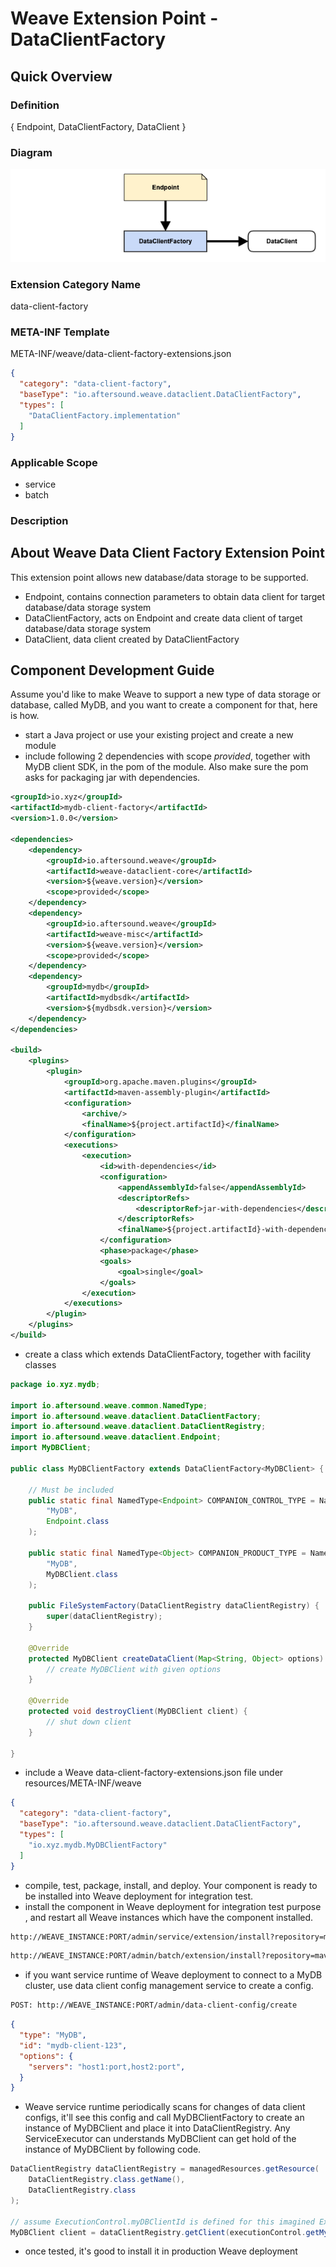 # Weave Extension Point - DataClientFactory

## Quick Overview

### Definition

{ Endpoint, DataClientFactory, DataClient }

### Diagram

![](diagrams/WEAVE-EXTENSION-POINT-DATA-CLIENT-FACTORY.png)

### Extension Category Name

data-client-factory

### META-INF Template

META-INF/weave/data-client-factory-extensions.json

```json
{
  "category": "data-client-factory",
  "baseType": "io.aftersound.weave.dataclient.DataClientFactory",
  "types": [
    "DataClientFactory.implementation"
  ]
}
```

### Applicable Scope

- service
- batch

### Description

## About Weave Data Client Factory Extension Point

This extension point allows new database/data storage to be supported. 

- Endpoint, contains connection parameters to obtain data client for target database/data storage system
- DataClientFactory, acts on Endpoint and create data client of target database/data storage system
- DataClient, data client created by DataClientFactory

## Component Development Guide

Assume you'd like to make Weave to support a new type of data storage or database, called MyDB, and you want to create 
a component for that, here is how.

- start a Java project or use your existing project and create a new module
- include following 2 dependencies with scope *provided*, together with MyDB client SDK, in the pom of the module. Also 
make sure the pom asks for packaging jar with dependencies.

```xml
<groupId>io.xyz</groupId>
<artifactId>mydb-client-factory</artifactId>
<version>1.0.0</version>

<dependencies>
    <dependency>
        <groupId>io.aftersound.weave</groupId>
        <artifactId>weave-dataclient-core</artifactId>
        <version>${weave.version}</version>
        <scope>provided</scope>
    </dependency>
    <dependency>
        <groupId>io.aftersound.weave</groupId>
        <artifactId>weave-misc</artifactId>
        <version>${weave.version}</version>
        <scope>provided</scope>
    </dependency>
    <dependency>
        <groupId>mydb</groupId>
        <artifactId>mydbsdk</artifactId>
        <version>${mydbsdk.version}</version>
    </dependency>
</dependencies>

<build>
    <plugins>
        <plugin>
            <groupId>org.apache.maven.plugins</groupId>
            <artifactId>maven-assembly-plugin</artifactId>
            <configuration>
                <archive/>
                <finalName>${project.artifactId}</finalName>
            </configuration>
            <executions>
                <execution>
                    <id>with-dependencies</id>
                    <configuration>
                        <appendAssemblyId>false</appendAssemblyId>
                        <descriptorRefs>
                            <descriptorRef>jar-with-dependencies</descriptorRef>
                        </descriptorRefs>
                        <finalName>${project.artifactId}-with-dependencies-${project.version}</finalName>
                    </configuration>
                    <phase>package</phase>
                    <goals>
                        <goal>single</goal>
                    </goals>
                </execution>
            </executions>
        </plugin>
    </plugins>
</build>
```

- create a class which extends DataClientFactory, together with facility classes

```java
package io.xyz.mydb;

import io.aftersound.weave.common.NamedType;
import io.aftersound.weave.dataclient.DataClientFactory;
import io.aftersound.weave.dataclient.DataClientRegistry;
import io.aftersound.weave.dataclient.Endpoint;
import MyDBClient;

public class MyDBClientFactory extends DataClientFactory<MyDBClient> {
    
    // Must be included
    public static final NamedType<Endpoint> COMPANION_CONTROL_TYPE = NamedType.of(
        "MyDB",
        Endpoint.class
    );
    
    public static final NamedType<Object> COMPANION_PRODUCT_TYPE = NamedType.of(
        "MyDB", 
        MyDBClient.class
    );
    
    public FileSystemFactory(DataClientRegistry dataClientRegistry) {
        super(dataClientRegistry);
    }
    
    @Override
    protected MyDBClient createDataClient(Map<String, Object> options) {
        // create MyDBClient with given options
    }
    
    @Override
    protected void destroyClient(MyDBClient client) {
        // shut down client
    }
    
}
```

- include a Weave data-client-factory-extensions.json file under resources/META-INF/weave

```json
{
  "category": "data-client-factory",
  "baseType": "io.aftersound.weave.dataclient.DataClientFactory",
  "types": [
    "io.xyz.mydb.MyDBClientFactory"
  ]
}

```
- compile, test, package, install, and deploy. Your component is ready to be installed into Weave deployment for 
integration test.
- install the component in Weave deployment for integration test purpose , and restart all Weave instances which have 
the component installed.

```html
http://WEAVE_INSTANCE:PORT/admin/service/extension/install?repository=maven://MAVEN_REPOSITORY_URL&groupId=io.xyz&artifactId=mydb-client-factory&version=1.0.0
```

```html
http://WEAVE_INSTANCE:PORT/admin/batch/extension/install?repository=maven://MAVEN_REPOSITORY_URL&groupId=io.xyz&artifactId=mydb-client-factory&version=1.0.0
```

- if you want service runtime of Weave deployment to connect to a MyDB cluster, use data client config management service
to create a config.

```html
POST: http://WEAVE_INSTANCE:PORT/admin/data-client-config/create  
```

```json
{
  "type": "MyDB",
  "id": "mydb-client-123",
  "options": {
    "servers": "host1:port,host2:port",
  }
}
```
- Weave service runtime periodically scans for changes of data client configs, it'll see this config and call 
MyDBClientFactory to create an instance of MyDBClient and place it into DataClientRegistry. Any ServiceExecutor can 
understands MyDBClient can get hold of the instance of MyDBClient by following code.

```java
DataClientRegistry dataClientRegistry = managedResources.getResource(
    DataClientRegistry.class.getName(), 
    DataClientRegistry.class
);

// assume ExecutionControl.myDBClientId is defined for this imagined ExecutionControl
MyDBClient client = dataClientRegistry.getClient(executionControl.getMyDBClientId());
```

- once tested, it's good to install it in production Weave deployment